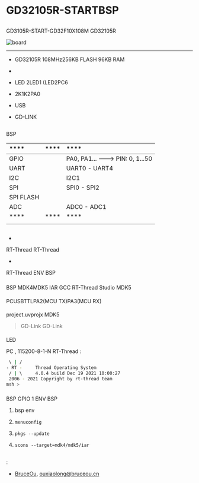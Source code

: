 # GD32105R-STARTBSP

## 

GD3105R-START-GD32F10X108M GD32105R 



![board](figures/board.jpg)

 **** 

- GD32105R 108MHz256KB FLASH 96KB RAM 

- 
  
  - LED 2LED1 (LED2PC6
  - 2K1K2PA0

- USB 

- GD-LINK

## 

 BSP 

| ****  | **** | ****                         |
|:--------- |:--------:|:------------------------------------- |
| GPIO      |        | PA0, PA1... ---> PIN: 0, 1...50 |
| UART      |        | UART0 - UART4                         |
| I2C       |        | I2C1                                  |
| SPI       |        | SPI0 - SPI2                           |
| SPI FLASH |        |                                       |
| ADC       |        | ADC0 - ADC1                           |
| ****  | **** | ****                          |
|         |      |                             |

## 



- 
  
   RT-Thread  RT-Thread  

- 
  
   RT-Thread  ENV  BSP 

### 

 BSP  MDK4MDK5  IAR  GCC RT-Thread Studio MDK5 

#### 

 PCUSBTTLPA2(MCU TX)PA3(MCU RX)

#### 

 project.uvprojx  MDK5 

>  GD-Link   GD-Link  

#### 

LED 

 PC , 115200-8-1-N RT-Thread :

```bash
 \ | /
- RT -     Thread Operating System
 / | \     4.0.4 build Dec 19 2021 10:00:27
 2006 - 2021 Copyright by rt-thread team
msh >
```

### 

 BSP  GPIO  1 ENV BSP 

1.  bsp  env 

2. `menuconfig`

3. `pkgs --update`

4. `scons --target=mdk4/mdk5/iar` 

## 



## 

:

- [BruceOu](https://github.com/Ouxiaolong/), <ouxiaolong@bruceou.cn>